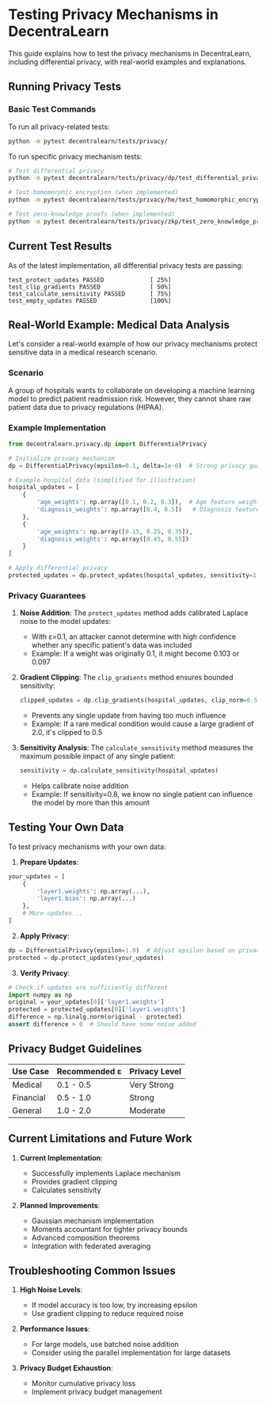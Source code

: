 # Testing Privacy Mechanisms in DecentraLearn

This guide explains how to test the privacy mechanisms in DecentraLearn, including differential privacy, with real-world examples and explanations.

## Running Privacy Tests

### Basic Test Commands

To run all privacy-related tests:
```bash
python -m pytest decentralearn/tests/privacy/
```

To run specific privacy mechanism tests:
```bash
# Test differential privacy
python -m pytest decentralearn/tests/privacy/dp/test_differential_privacy.py -v

# Test homomorphic encryption (when implemented)
python -m pytest decentralearn/tests/privacy/he/test_homomorphic_encryption.py -v

# Test zero-knowledge proofs (when implemented)
python -m pytest decentralearn/tests/privacy/zkp/test_zero_knowledge_proofs.py -v
```

## Current Test Results

As of the latest implementation, all differential privacy tests are passing:

```
test_protect_updates PASSED             [ 25%]
test_clip_gradients PASSED              [ 50%]
test_calculate_sensitivity PASSED       [ 75%]
test_empty_updates PASSED               [100%]
```

## Real-World Example: Medical Data Analysis

Let's consider a real-world example of how our privacy mechanisms protect sensitive data in a medical research scenario.

### Scenario
A group of hospitals wants to collaborate on developing a machine learning model to predict patient readmission risk. However, they cannot share raw patient data due to privacy regulations (HIPAA).

### Example Implementation

```python
from decentralearn.privacy.dp import DifferentialPrivacy

# Initialize privacy mechanism
dp = DifferentialPrivacy(epsilon=0.1, delta=1e-6)  # Strong privacy guarantees

# Example hospital data (simplified for illustration)
hospital_updates = [
    {
        'age_weights': np.array([0.1, 0.2, 0.3]),  # Age feature weights
        'diagnosis_weights': np.array([0.4, 0.5])   # Diagnosis feature weights
    },
    {
        'age_weights': np.array([0.15, 0.25, 0.35]),
        'diagnosis_weights': np.array([0.45, 0.55])
    }
]

# Apply differential privacy
protected_updates = dp.protect_updates(hospital_updates, sensitivity=1.0)
```

### Privacy Guarantees

1. **Noise Addition**: The `protect_updates` method adds calibrated Laplace noise to the model updates:
   - With ε=0.1, an attacker cannot determine with high confidence whether any specific patient's data was included
   - Example: If a weight was originally 0.1, it might become 0.103 or 0.097

2. **Gradient Clipping**: The `clip_gradients` method ensures bounded sensitivity:
   ```python
   clipped_updates = dp.clip_gradients(hospital_updates, clip_norm=0.5)
   ```
   - Prevents any single update from having too much influence
   - Example: If a rare medical condition would cause a large gradient of 2.0, it's clipped to 0.5

3. **Sensitivity Analysis**: The `calculate_sensitivity` method measures the maximum possible impact of any single patient:
   ```python
   sensitivity = dp.calculate_sensitivity(hospital_updates)
   ```
   - Helps calibrate noise addition
   - Example: If sensitivity=0.8, we know no single patient can influence the model by more than this amount

## Testing Your Own Data

To test privacy mechanisms with your own data:

1. **Prepare Updates**:
```python
your_updates = [
    {
        'layer1.weights': np.array(...),
        'layer1.bias': np.array(...)
    },
    # More updates...
]
```

2. **Apply Privacy**:
```python
dp = DifferentialPrivacy(epsilon=1.0)  # Adjust epsilon based on privacy needs
protected = dp.protect_updates(your_updates)
```

3. **Verify Privacy**:
```python
# Check if updates are sufficiently different
import numpy as np
original = your_updates[0]['layer1.weights']
protected = protected_updates[0]['layer1.weights']
difference = np.linalg.norm(original - protected)
assert difference > 0  # Should have some noise added
```

## Privacy Budget Guidelines

| Use Case | Recommended ε | Privacy Level |
|----------|---------------|---------------|
| Medical  | 0.1 - 0.5    | Very Strong   |
| Financial| 0.5 - 1.0    | Strong        |
| General  | 1.0 - 2.0    | Moderate      |

## Current Limitations and Future Work

1. **Current Implementation**:
   - Successfully implements Laplace mechanism
   - Provides gradient clipping
   - Calculates sensitivity

2. **Planned Improvements**:
   - Gaussian mechanism implementation
   - Moments accountant for tighter privacy bounds
   - Advanced composition theorems
   - Integration with federated averaging

## Troubleshooting Common Issues

1. **High Noise Levels**:
   - If model accuracy is too low, try increasing epsilon
   - Use gradient clipping to reduce required noise

2. **Performance Issues**:
   - For large models, use batched noise addition
   - Consider using the parallel implementation for large datasets

3. **Privacy Budget Exhaustion**:
   - Monitor cumulative privacy loss
   - Implement privacy budget management 
